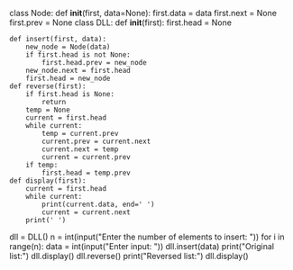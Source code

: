 class Node:
    def __init__(first, data=None):
        first.data = data
        first.next = None
        first.prev = None
class DLL:
    def __init__(first):
        first.head = None
    
    def insert(first, data):
        new_node = Node(data)
        if first.head is not None:
            first.head.prev = new_node
        new_node.next = first.head
        first.head = new_node
    def reverse(first):
        if first.head is None:
            return
        temp = None
        current = first.head
        while current:
            temp = current.prev
            current.prev = current.next
            current.next = temp
            current = current.prev
        if temp:
            first.head = temp.prev
    def display(first):
        current = first.head
        while current:
            print(current.data, end=' ')
            current = current.next
        print(' ')
dll = DLL()
n = int(input("Enter the number of elements to insert: "))
for i in range(n):
    data = int(input("Enter input: "))
    dll.insert(data)
print("Original list:")
dll.display()
dll.reverse()
print("Reversed list:")
dll.display()

